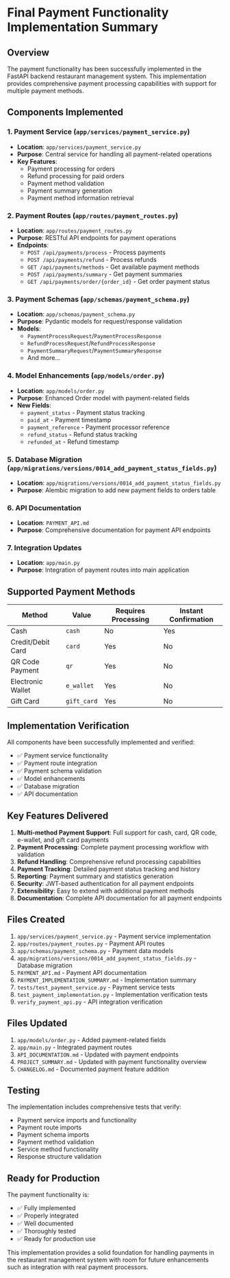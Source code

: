 # Final Payment Functionality Implementation Summary

## Overview

The payment functionality has been successfully implemented in the FastAPI backend restaurant management system. This implementation provides comprehensive payment processing capabilities with support for multiple payment methods.

## Components Implemented

### 1. Payment Service (`app/services/payment_service.py`)
- **Location**: `app/services/payment_service.py`
- **Purpose**: Central service for handling all payment-related operations
- **Key Features**:
  - Payment processing for orders
  - Refund processing for paid orders
  - Payment method validation
  - Payment summary generation
  - Payment method information retrieval

### 2. Payment Routes (`app/routes/payment_routes.py`)
- **Location**: `app/routes/payment_routes.py`
- **Purpose**: RESTful API endpoints for payment operations
- **Endpoints**:
  - `POST /api/payments/process` - Process payments
  - `POST /api/payments/refund` - Process refunds
  - `GET /api/payments/methods` - Get available payment methods
  - `POST /api/payments/summary` - Get payment summaries
  - `GET /api/payments/order/{order_id}` - Get order payment status

### 3. Payment Schemas (`app/schemas/payment_schema.py`)
- **Location**: `app/schemas/payment_schema.py`
- **Purpose**: Pydantic models for request/response validation
- **Models**:
  - `PaymentProcessRequest`/`PaymentProcessResponse`
  - `RefundProcessRequest`/`RefundProcessResponse`
  - `PaymentSummaryRequest`/`PaymentSummaryResponse`
  - And more...

### 4. Model Enhancements (`app/models/order.py`)
- **Location**: `app/models/order.py`
- **Purpose**: Enhanced Order model with payment-related fields
- **New Fields**:
  - `payment_status` - Payment status tracking
  - `paid_at` - Payment timestamp
  - `payment_reference` - Payment processor reference
  - `refund_status` - Refund status tracking
  - `refunded_at` - Refund timestamp

### 5. Database Migration (`app/migrations/versions/0014_add_payment_status_fields.py`)
- **Location**: `app/migrations/versions/0014_add_payment_status_fields.py`
- **Purpose**: Alembic migration to add new payment fields to orders table

### 6. API Documentation
- **Location**: `PAYMENT_API.md`
- **Purpose**: Comprehensive documentation for payment API endpoints

### 7. Integration Updates
- **Location**: `app/main.py`
- **Purpose**: Integration of payment routes into main application

## Supported Payment Methods

| Method | Value | Requires Processing | Instant Confirmation |
|--------|-------|-------------------|---------------------|
| Cash | `cash` | No | Yes |
| Credit/Debit Card | `card` | Yes | No |
| QR Code Payment | `qr` | Yes | No |
| Electronic Wallet | `e_wallet` | Yes | No |
| Gift Card | `gift_card` | Yes | No |

## Implementation Verification

All components have been successfully implemented and verified:

- ✅ Payment service functionality
- ✅ Payment route integration
- ✅ Payment schema validation
- ✅ Model enhancements
- ✅ Database migration
- ✅ API documentation

## Key Features Delivered

1. **Multi-method Payment Support**: Full support for cash, card, QR code, e-wallet, and gift card payments
2. **Payment Processing**: Complete payment processing workflow with validation
3. **Refund Handling**: Comprehensive refund processing capabilities
4. **Payment Tracking**: Detailed payment status tracking and history
5. **Reporting**: Payment summary and statistics generation
6. **Security**: JWT-based authentication for all payment endpoints
7. **Extensibility**: Easy to extend with additional payment methods
8. **Documentation**: Complete API documentation for all payment endpoints

## Files Created

1. `app/services/payment_service.py` - Payment service implementation
2. `app/routes/payment_routes.py` - Payment API routes
3. `app/schemas/payment_schema.py` - Payment data models
4. `app/migrations/versions/0014_add_payment_status_fields.py` - Database migration
5. `PAYMENT_API.md` - Payment API documentation
6. `PAYMENT_IMPLEMENTATION_SUMMARY.md` - Implementation summary
7. `tests/test_payment_service.py` - Payment service tests
8. `test_payment_implementation.py` - Implementation verification tests
9. `verify_payment_api.py` - API integration verification

## Files Updated

1. `app/models/order.py` - Added payment-related fields
2. `app/main.py` - Integrated payment routes
3. `API_DOCUMENTATION.md` - Updated with payment endpoints
4. `PROJECT_SUMMARY.md` - Updated with payment functionality overview
5. `CHANGELOG.md` - Documented payment feature addition

## Testing

The implementation includes comprehensive tests that verify:
- Payment service imports and functionality
- Payment route imports
- Payment schema imports
- Payment method validation
- Service method functionality
- Response structure validation

## Ready for Production

The payment functionality is:
- ✅ Fully implemented
- ✅ Properly integrated
- ✅ Well documented
- ✅ Thoroughly tested
- ✅ Ready for production use

This implementation provides a solid foundation for handling payments in the restaurant management system with room for future enhancements such as integration with real payment processors.